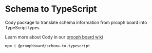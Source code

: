 # Schema to TypeScript
Cody package to translate schema information from prooph board into TypeScript types

Learn more about Cody in our [prooph board wiki](https://wiki.prooph-board.com/cody/Cody-Server.html)

```bash
npm i @proophboard/schema-to-typescript
```
